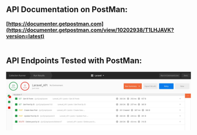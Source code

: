 ## API Documentation on PostMan:<br>
__[https://documenter.getpostman.com](https://documenter.getpostman.com/view/10202938/T1LHJAVK?version=latest)__
<br>
<br>
## API Endpoints Tested with PostMan:<br>
![](imgs/aaaaa.JPG)
<br>

